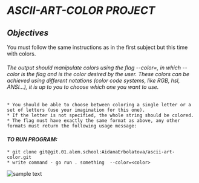 # ___ASCII-ART-COLOR PROJECT___
## ___Objectives___
 You must follow the same instructions as in the first subject but this time with colors.

###### The output should manipulate colors using the flag --color=<color>, in which --color is the flag and <color> is the color desired by the user. These colors can be achieved using different notations (color code systems, like RGB, hsl, ANSI...), it is up to you to choose which one you want to use.
    * You should be able to choose between coloring a single letter or a set of letters (use your imagination for this one).
    * If the letter is not specified, the whole string should be colored.
    * The flag must have exactly the same format as above, any other formats must return the following usage message:

#### ___TO RUN PROGRAM:___

```
* git clone git@git.01.alem.school:AidanaErbolatova/ascii-art-color.git
* write command - go run . something  --color=<color>
```

![sample text](https://imageup.ru/img16/3947249/screenshot-from-2022-05-31-16-05-38.png)
